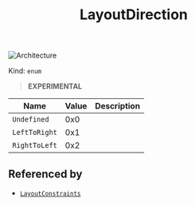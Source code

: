 ﻿---
id: LayoutDirection
title: LayoutDirection
---

![Architecture](https://img.shields.io/badge/architecture-new_only-blue)

Kind: `enum`

> **EXPERIMENTAL**

| Name |  Value | Description |
|--|--|--|
|`Undefined` | 0x0  |  |
|`LeftToRight` | 0x1  |  |
|`RightToLeft` | 0x2  |  |

## Referenced by
- [`LayoutConstraints`](LayoutConstraints)

